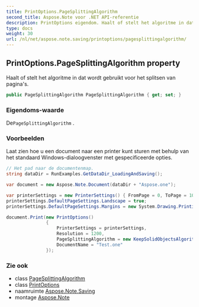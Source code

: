 ```yaml
---
title: PrintOptions.PageSplittingAlgorithm
second_title: Aspose.Note voor .NET API-referentie
description: PrintOptions eigendom. Haalt of stelt het algoritme in dat wordt gebruikt voor het splitsen van paginas.
type: docs
weight: 30
url: /nl/net/aspose.note.saving/printoptions/pagesplittingalgorithm/
---
```

## PrintOptions.PageSplittingAlgorithm property

Haalt of stelt het algoritme in dat wordt gebruikt voor het splitsen van pagina's.

```csharp
public PageSplittingAlgorithm PageSplittingAlgorithm { get; set; }
```

### Eigendoms-waarde

De`PageSplittingAlgorithm` .

### Voorbeelden

Laat zien hoe u een document naar een printer kunt sturen met behulp van het standaard Windows-dialoogvenster met gespecificeerde opties.

```csharp
// Het pad naar de documentenmap.
string dataDir = RunExamples.GetDataDir_LoadingAndSaving();

var document = new Aspose.Note.Document(dataDir + "Aspose.one");

var printerSettings = new PrinterSettings() { FromPage = 0, ToPage = 10 };
printerSettings.DefaultPageSettings.Landscape = true;
printerSettings.DefaultPageSettings.Margins = new System.Drawing.Printing.Margins(50, 50, 150, 50);

document.Print(new PrintOptions()
               {
                   PrinterSettings = printerSettings,
                   Resolution = 1200,
                   PageSplittingAlgorithm = new KeepSolidObjectsAlgorithm(),
                   DocumentName = "Test.one"
               });
```

### Zie ook

* class [PageSplittingAlgorithm](../../pagesplittingalgorithm/)
* class [PrintOptions](../)
* naamruimte [Aspose.Note.Saving](../../printoptions/)
* montage [Aspose.Note](../../../)


